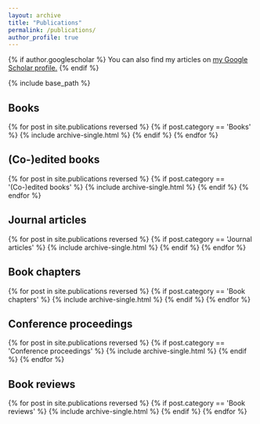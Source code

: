 ```yaml
---
layout: archive
title: "Publications"
permalink: /publications/
author_profile: true
---
```


{% if author.googlescholar %}
  You can also find my articles on <u><a href="{{author.googlescholar}}">my Google Scholar profile</a>.</u>
{% endif %}

{% include base_path %}

<h2 class="page__title">Books</h2>

{% for post in site.publications reversed %}
	{% if post.category == 'Books' %}
  {% include archive-single.html %}
	{% endif %}
{% endfor %}

<h2 class="page__title">(Co-)edited books</h2>

{% for post in site.publications reversed %}
	{% if post.category == '(Co-)edited books' %}
  {% include archive-single.html %}
	{% endif %}
{% endfor %}

<h2 class="page__title">Journal articles</h2>

{% for post in site.publications reversed %}
	{% if post.category == 'Journal articles' %}
  {% include archive-single.html %}
	{% endif %}
{% endfor %}

<h2 class="page__title">Book chapters</h2>

{% for post in site.publications reversed %}
	{% if post.category == 'Book chapters' %}
  {% include archive-single.html %}
	{% endif %}
{% endfor %}

<h2 class="page__title">Conference proceedings</h2>

{% for post in site.publications reversed %}
	{% if post.category == 'Conference proceedings' %}
  {% include archive-single.html %}
	{% endif %}
{% endfor %}

<h2 class="page__title">Book reviews</h2>

{% for post in site.publications reversed %}
	{% if post.category == 'Book reviews' %}
  {% include archive-single.html %}
	{% endif %}
{% endfor %}